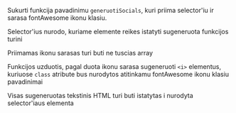Sukurti funkcija pavadinimu `generuotiSocials`, kuri priima selector'iu ir sarasa fontAwesome ikonu klasiu.

Selector'ius nurodo, kuriame elemente reikes istatyti sugeneruota funkcijos turini

Priimamas ikonu sarasas turi buti ne tuscias array

Funkcijos uzduotis, pagal duota ikonu sarasa sugeneruoti `<i>` elementus, kuriuose `class` atribute bus nurodytos atitinkamu fontAwesome ikonu klasiu pavadinimai

Visas sugeneruotas tekstinis HTML turi buti istatytas i nurodyta selector'iaus elementa
